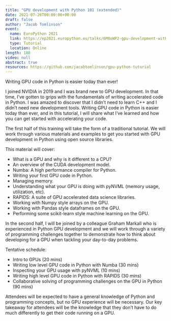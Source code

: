 ```yaml
---
title: "GPU development with Python 101 (extended)"
date: 2021-07-26T00:00:00+00:00
draft: false
author: "Jacob Tomlinson"
event:
  name: EuroPython 2021
  link: https://ep2021.europython.eu/talks/6M8oWP2-gpu-development-with-python-101/
  type: Tutorial
  location: Online
length: 180
video: null
abstract: true
resources: https://github.com/jacobtomlinson/gpu-python-tutorial
---
```


Writing GPU code in Python is easier today than ever!

I joined NVIDIA in 2019 and I was brand new to GPU development. In that time, I’ve gotten to grips with the fundamentals of writing accelerated code in Python. I was amazed to discover that I didn’t need to learn C++ and I didn’t need new development tools. Writing GPU code in Python is easier today than ever, and in this tutorial, I will share what I’ve learned and how you can get started with accelerating your code.

The first half of this training will take the form of a traditional tutorial. We will work through various materials and examples to get you started with GPU development in Python using open source libraries.

This material will cover:
- What is a GPU and why is it different to a CPU?
- An overview of the CUDA development model.
- Numba: A high performance compiler for Python.
- Writing your first GPU code in Python.
- Managing memory.
- Understanding what your GPU is doing with pyNVML (memory usage, utilization, etc).
- RAPIDS: A suite of GPU accelerated data science libraries.
- Working with Numpy style arrays on the GPU.
- Working with Pandas style dataframes on the GPU.
- Performing some scikit-learn style machine learning on the GPU.

In the second half, I will be joined by a colleague Graham Markall who is experienced in Python GPU development and we will work through a variety of programming challenges together to demonstrate how to think about developing for a GPU when tackling your day-to-day problems.

Tentative schedule:
- Intro to GPUs (20 mins)
- Writing low level GPU code in Python with Numba (30 mins)
- Inspecting your GPU usage with pyNVML (10 mins)
- Writing high level GPU code in Python with RAPIDS (30 mins)
- Collaborative solving of programming challenges on the GPU in Python (90 mins)

Attendees will be expected to have a general knowledge of Python and programming concepts, but no GPU experience will be necessary. Our key takeaway for attendees will be the knowledge that they don’t have to do much differently to get their code running on a GPU.
